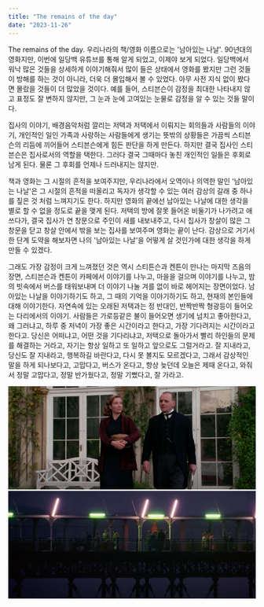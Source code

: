 ```yaml
---
title: "The remains of the day"
date: "2023-11-26"
---
```


The remains of the day. 우리나라의 책/영화 이름으로는 '남아있는 나날'. 90년대의 영화지만, 이번에 일당백 유튜브를 통해 알게 되었고, 이제야 보게 되었다. 일당백에서 워낙 많은 것들을 상세하게 이야기해줘서 많이 들은 상태에서 영화를 봤지만 그런 것들이 방해를 하는 것이 아니라, 더욱 더 몰입해서 볼 수 있었다. 아무 사전 지식 없이 봤다면 몰랐을 것들이 더 많았을 것이다. 예를 들어, 스티븐슨이 감정을 최대한 나타내지 않고 표정도 잘 변하지 않지만, 그 눈과 눈에 고여있는 눈물로 감정을 알 수 있는 것들 말이다.



집사의 이야기, 배경음악처럼 깔리는 저택과 저택에서 이뤄지는 회의들과 사람들의 이야기, 개인적인 일인 가족과 사랑하는 사람들에게 생기는 뜻밖의 상황들은 가끔씩 스티븐슨의 리듬에 끼어들어 스티븐슨에게 힘든 판단을 하게 만든다. 하지만 결국 집사인 스티븐슨은 집사로서의 역할을 택한다. 그러다 결국 그때마다 놓친 개인적인 일들은 후회로 남게 된다. 물론 그 후회를 언제나 드러내지는 않지만.



책과 영화는 그 시절의 흔적을 보여주지만, 우리나라에서 오역이나 의역한 말인 '남아있는 나날'은 그 시절의 흔적을 떠올리고 독자가 생각할 수 있는 여러 감상의 갈래 중 하나를 짚은 것 처럼 느껴지기도 한다. 하지만 영화의 끝에선 남아있는 나날에 대한 생각을 별로 할 수 없을 정도로 끝을 맺게 된다. 저택의 방에 잘못 들어온 비둘기가 나가려고 애쓰다가, 결국 집사가 연 창문으로 주인이 새를 내보내주고, 다시 집사가 창살이 많은 그 창문을 닫고 창살 안에서 밖을 보는 집사를 보여주며 영화는 끝이 난다. 감상으로 거기서 한 단계 도약을 해보자면 나의 '남아있는 나날'을 어떻게 살 것인가에 대한 생각을 하게 만들 수 있겠다.



그래도 가장 감정이 크게 느껴졌던 것은 역시 스티튼슨과 켄튼이 만나는 마지막 즈음의 장면, 스티븐슨과 켄튼이 카페에서 이야기를 나누고, 마을을 걸으며 이야기를 나누고, 밤의 빗속에서 버스를 태워보내며 더 이야기 나눌 겨를 없이 바로 헤어지는 장면이었다. 남아있는 나날을 이야기하기도 하고, 그 때의 기억을 이야기하기도 하고, 현재의 본인들에 대해 이야기한다. 자연속에 있는 오래된 저택과는 정 반대인, 반짝반짝 형광등이 들어오는 다리에서의 이야기. 사람들은 가로등같은 불이 들어오면 생기에 넘치고 좋아한다고, 왜 그러냐고, 하루 중 저녁이 가장 좋은 시간이라고 한다고, 가장 기다려지는 시간이라고 한다고. 당신은 어떠냐고, 어떤 것을 기다리냐고, 저택으로 돌아가서 빨리 하인들의 문제를 해결하는 거라고, 자기는 항상 일하고 또 일하고 앞으로도 그럴거라고. 잘 지내라고, 당신도 잘 지내라고, 행복하길 바란다고, 다시 못 볼지도 모르겠다고, 그래서 감상적인 말을 하게 되나보다고, 고맙다고, 버스가 온다고, 항상 늦던데 오늘은 제때 온다고, 와줘서 정말 고맙다고, 정말 반가웠다고, 정말 기뻤다고, 잘 가라고.

![](/photo/movie/2023-11-26-the_remains-1.heic)
![](/photo/movie/2023-11-26-the_remains-2.heic)